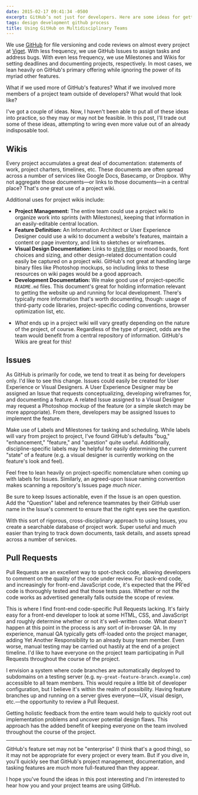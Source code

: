 ```yaml
---
date: 2015-02-17 09:41:34 -0500
excerpt: GitHub’s not just for developers. Here are some ideas for getting the entire team involved.
tags: design development github process
title: Using GitHub on Multidisciplinary Teams
---
```


We use [GitHub](https://github.com/) for file versioning and code reviews on almost every project at [Viget](http://viget.com/). With less frequency, we use GitHub Issues to assign tasks and address bugs. With even less frequency, we use Milestones and Wikis for setting deadlines and documenting projects, respectively. In most cases, we lean heavily on GitHub's primary offering while ignoring the power of its myriad other features.

What if we used more of GitHub's features? What if we involved more members of a project team outside of developers? What would that look like?

I've got a couple of ideas. Now, I haven't been able to put all of these ideas into practice, so they may or may not be feasible. In this post, I'll trade out some of these ideas, attempting to wring even more value out of an already indisposable tool.

## Wikis

Every project accumulates a great deal of documentation: statements of work, project charters, timelines, etc. These documents are often spread across a number of services like Google Docs, Basecamp, or Dropbox. Why not aggregate those documents—or links to those documents—in a central place? That's one great use of a project wiki.

Additional uses for project wikis include:

- **Project Management:** The entire team could use a project wiki to organize work into sprints (with Milestones), keeping that information in an easily-editable central location.
- **Feature Definition:** An Information Architect or User Experience Designer could use a wiki to document a website's features, maintain a content or page inventory, and link to sketches or wireframes.
- **Visual Design Documentation:** Links to [style tiles](http://styletil.es) or mood boards, font choices and sizing, and other design-related documentation could easily be captured on a project wiki. GitHub's not great at handling large binary files like Photoshop mockups, so including links to these resources on wiki pages would be a good approach.
- **Development Documentation:** We make good use of project-specific `README.md` files. This document's great for holding information relevant to getting the website up and running for local development. There's typically more information that's worth documenting, though: usage of third-party code libraries, project-specific coding conventions, browser optimization list, etc.

* _What_ ends up in a project wiki will vary greatly depending on the nature of the project, of course. Regardless of the type of project, odds are the team would benefit from a central repository of information. GitHub's Wikis are great for this!

## Issues

As GitHub is primarily for code, we tend to treat it as being for developers only. I'd like to see this change. Issues could easily be created for User Experience or Visual Designers. A User Experience Designer may be assigned an Issue that requests conceptualizing, developing wireframes for, and documenting a feature. A related Issue assigned to a Visual Designer may request a Photoshop mockup of the feature (or a simple sketch may be more appropriate). From there, developers may be assigned Issues to implement the feature.

Make use of Labels and Milestones for tasking and scheduling. While labels will vary from project to project, I've found GitHub's defaults "bug," "enhancement," "feature," and "question" quite useful. Additionally, discipline-specific labels may be helpful for easily determining the current "state" of a feature (e.g. a visual designer is currently working on the feature's look and feel).

Feel free to lean heavily on project-specific nomenclature when coming up with labels for Issues. Similarly, an agreed-upon Issue naming convention makes scanning a repository's Issues page _much nicer_.

Be sure to keep Issues actionable, even if the Issue is an open question. Add the "Question" label and reference teammates by their GitHub user name in the Issue's comment to ensure that the right eyes see the question.

With this sort of rigorous, cross-disciplinary approach to using Issues, you create a searchable database of project work. Super useful and _much_ easier than trying to track down documents, task details, and assets spread across a number of services.

## Pull Requests

Pull Requests are an excellent way to spot-check code, allowing developers to comment on the quality of the code under review. For back-end code, and increasingly for front-end JavaScript code, it's expected that the PR'ed code is thoroughly tested and that those tests pass. Whether or not the code works as advertised generally falls outside the scope of review.

This is where I find front-end code-specific Pull Requests lacking. It's fairly easy for a front-end developer to look at some HTML, CSS, and JavaScript and roughly determine whether or not it's well-written code. What _doesn't_ happen at this point in the process is any sort of in-browser QA. In my experience, manual QA typically gets off-loaded onto the project manager, adding Yet Another Responsibility to an already busy team member. Even worse, manual testing may be carried out hastily at the end of a project timeline. I'd like to have everyone on the project team participating in Pull Requests throughout the course of the project.

I envision a system where code branches are automatically deployed to subdomains on a testing server (e.g. `my-great-feature-branch.example.com`) accessible to all team members. This would require a little bit of developer configuration, but I believe it's within the realm of possibility. Having feature branches up and running on a server gives everyone—UX, visual design, etc.—the opportunity to review a Pull Request.

Getting holistic feedback from the entire team would help to quickly root out implementation problems and uncover potential design flaws. This approach has the added benefit of keeping everyone on the team involved throughout the course of the project.

---

GitHub's feature set may not be "enterprise" (I think that's a good thing), so it may not be appropriate for every project or every team. But if you dive in, you'll quickly see that GitHub's project management, documentation, and tasking features are _much_ more full-featured than they appear.

I hope you've found the ideas in this post interesting and I'm interested to hear how you and your project teams are using GitHub.